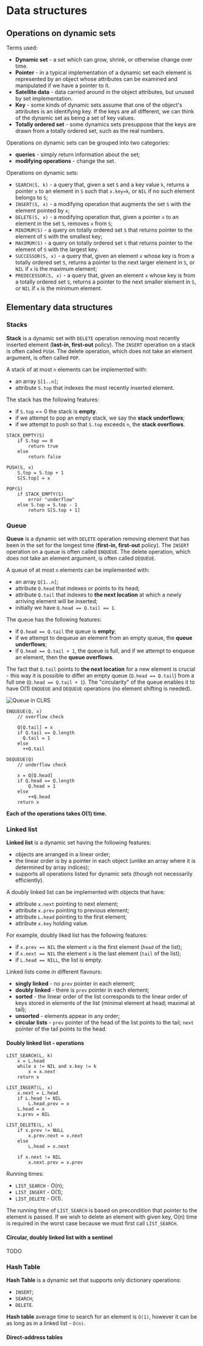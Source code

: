 # Data structures

## Operations on dynamic sets

Terms used:
* **Dynamic set** - a set which can grow, shrink, or otherwise change over time.
* **Pointer** - in a typical implementation of a dynamic set each element is represented by an object whose attributes can be examined and manipulated if we have a pointer to it.
* **Satellite data** - data carried around in the object attributes, but unused by set implementation.
* **Key** - some kinds of dynamic sets assume that one of the object's attributes is an identifying key. If the keys are all different, we can think of the dynamic set as being a set of key values.
* **Totally ordered set** - some dynamics sets presuppose that the keys are drawn from a totally ordered set, such as the real numbers.

Operations on dynamic sets can be grouped into two categories:
* **queries** - simply return information about the set;
* **modifying operations** - change the set.

Operations on dynamic sets:
* `SEARCH(S, k)` - a query that, given a set `S` and a key value `k`, returns a pointer `x` to an element in `S` such that `x.key=k`, or `NIL` if no such element belongs to `S`;
* `INSERT(S, x)` - a modifying operation that augments the set `S` with the element pointed by `x`;
* `DELETE(S, x)` - a modifying operation that, given a pointer `x` to an element in the set `S`, removes `x` from `S`;
* `MINIMUM(S)` - a query on totally ordered set `S` that returns pointer to the element of `S` with the smallest key;
* `MAXIMUM(S)` - a query on totally ordered set `S` that returns pointer to the element of `S` with the largest key.
* `SUCCESSOR(S, x)` - a query that, given an element `x` whose key is from a totally ordered set `S`, returns a pointer to the next larger element in `S`, or `NIL` if `x` is the maximum element;
* `PREDECESSOR(S, x)` - a query that, given an element `x` whose key is from a totally ordered set `S`, returns a pointer to the next smaller element in `S`, or `NIL` if `x` is the minimum element.

## Elementary data structures

### Stacks

**Stack** is a dynamic set with `DELETE` operation removing most recently inserted element (**last-in, first-out** policy).
The `INSERT` operation on a stack is often called `PUSH`. The delete operation, which does not take an element argument, is often called `POP`.

A stack of at most `n` elements can be implemented with:
* an array `S[1..n]`;
* attribute `S.top` that indexes the most recently inserted element.

The stack has the following features:
* if `S.top` == 0 the stack is **empty**.
* if we attempt to pop an empty stack, we say the **stack underflows**;
* if we attempt to push so that `S.top` exceeds `n`, the **stack overflows**.

```
STACK_EMPTY(S)
    if S.top == 0
        return true
    else
        return false

PUSH(S, x)
    S.top = S.top + 1
    S[S.top] = x

POP(S)
    if STACK_EMPTY(S)
        error "underflow"
    else S.top = S.top - 1
        return S[S.top + 1]
```

### Queue

**Queue** is a dynamic set with `DELETE` operation removing element that has been in the set for the longest time (**first-in, first-out** policy).
The `INSERT` operation on a queue is often called `ENQUEUE`. The delete operation, which does not take an element argument, is often called `DEQUEUE`.

A queue of at most `n` elements can be implemented with:
* an array `Q[1..n]`;
* attribute `Q.head` that indexes or points to its head;
* attribute `Q.tail` that indexes to **the next location** at which a newly arriving element will be inserted;
* initially we have `Q.head == Q.tail == 1`.

The queue has the following features:
* if `Q.head == Q.tail` the queue is **empty**;
* if we attempt to dequeue an element from an empty queue, the **queue underflows**;
* if `Q.head == Q.tail + 1`, the queue is full, and if we attempt to enqueue an element, then the **queue overflows**.

The fact that `Q.tail` points to **the next location** for a new element is crucial - this way it is possible to differ an empty queue (`Q.head == Q.tail`) from a full one (`Q.head == Q.tail + 1`).
The "circularity" of the queue enables it to have O(1) `ENQUEUE` and `DEQUEUE` operations (no element shifting is needed).

![Queue in CLRS](./images/queue.jpg)

```
ENQUEUE(Q, x)
    // overflow check

    Q[Q.tail] = x
    if Q.tail == Q.length
      Q.tail = 1
    else
      ++Q.tail

DEQUEUE(Q)
    // underflow check

    x = Q[Q.head]
    if Q.head == Q.length
        Q.head = 1
    else
        ++Q.head
    return x
```

**Each of the operations takes O(1) time.**

### Linked list

**Linked list** is a dynamic set having the following features:
* objects are arranged in a linear order;
* the linear order is by a pointer in each object (unlike an array where it is determined by array indices);
* supports all operations listed for dynamic sets (though not necessarily efficiently).

A doubly linked list can be implemented with objects that have:
* attribute `x.next` pointing to next element;
* attribute `x.prev` pointing to previous element;
* attribute `L.head` pointing to the first element;
* attribute `x.key` holding value.

For example, doubly liked list has the following features:
* if `x.prev == NIL` the element `x` is the first element (`head` of the list);
* if `x.next == NIL` the element `x` is the last element (`tail` of the list);
* if `L.head == NILL`, the list is empty.

Linked lists come in different flavours:
* **singly linked** - no `prev` pointer in each element;
* **doubly linked** - there is `prev` pointer in each element;
* **sorted** - the linear order of the list corresponds to the linear order of keys stored in elements of the list (minimal element at head; maximal at tail);
* **unsorted** - elements appear in any order;
* **circular lists** - `prev` pointer of the head of the list points to the tail; `next` pointer of the tail points to the head.

#### Doubly linked list - operations

```
LIST_SEARCH(L, k)
    x = L.head
    while x != NIL and x.key != k
        x = x.next
    return x

LIST_INSERT(L, x)
    x.next = L.head
    if L.head != NIL
        L.head.prev = x
    L.head = x
    x.prev = NIL

LIST_DELETE(L, x)
    if x.prev != NULL
        x.prev.next = x.next
    else
        L.head = x.next

    if x.next != NIL
        x.next.prev = x.prev
```

Running times:
* `LIST_SEARCH` - O(n);
* `LIST_INSERT` - O(1);
* `LIST_DELETE` - O(1).

The running time of `LIST_SEARCH` is based on precondition that pointer to the element is passed.
If we wish to delete an element with given key, O(n) time is required in the worst case because we must first call `LIST_SEARCH`.

#### Circular, doubly linked list with a sentinel

TODO

### Hash Table

**Hash Table** is a dynamic set that supports only dictionary operations:
* `INSERT`;
* `SEARCH`;
* `DELETE`.

**Hash table** average time to search for an element is `O(1)`, however it can be as long as in a linked list - `O(n)`.

#### Direct-address tables

